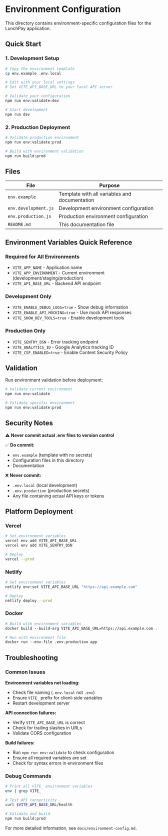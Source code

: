 # Environment Configuration

This directory contains environment-specific configuration files for the LunchPay application.

## Quick Start

### 1. Development Setup
```bash
# Copy the environment template
cp env.example .env.local

# Edit with your local settings
# Set VITE_API_BASE_URL to your local API server

# Validate your configuration
npm run env:validate:dev

# Start development
npm run dev
```

### 2. Production Deployment
```bash
# Validate production environment
npm run env:validate:prod

# Build with environment validation
npm run build:prod
```

## Files

| File | Purpose |
|------|---------|
| `env.example` | Template with all variables and documentation |
| `env.development.js` | Development environment configuration |
| `env.production.js` | Production environment configuration |
| `README.md` | This documentation file |

## Environment Variables Quick Reference

### Required for All Environments
- `VITE_APP_NAME` - Application name
- `VITE_APP_ENVIRONMENT` - Current environment (development/staging/production)
- `VITE_API_BASE_URL` - Backend API endpoint

### Development Only
- `VITE_ENABLE_DEBUG_LOGS=true` - Show debug information
- `VITE_ENABLE_API_MOCKING=true` - Use mock API responses
- `VITE_SHOW_DEV_TOOLS=true` - Enable development tools

### Production Only
- `VITE_SENTRY_DSN` - Error tracking endpoint
- `VITE_ANALYTICS_ID` - Google Analytics tracking ID
- `VITE_CSP_ENABLED=true` - Enable Content Security Policy

## Validation

Run environment validation before deployment:

```bash
# Validate current environment
npm run env:validate

# Validate specific environment
npm run env:validate:prod
```

## Security Notes

⚠️ **Never commit actual .env files to version control**

✅ **Do commit:**
- `env.example` (template with no secrets)
- Configuration files in this directory
- Documentation

❌ **Never commit:**
- `.env.local` (local development)
- `.env.production` (production secrets)
- Any file containing actual API keys or tokens

## Platform Deployment

### Vercel
```bash
# Set environment variables
vercel env add VITE_API_BASE_URL
vercel env add VITE_SENTRY_DSN

# Deploy
vercel --prod
```

### Netlify
```bash
# Set environment variables
netlify env:set VITE_API_BASE_URL "https://api.example.com"

# Deploy
netlify deploy --prod
```

### Docker
```dockerfile
# Build with environment variables
docker build --build-arg VITE_API_BASE_URL=https://api.example.com .

# Run with environment file
docker run --env-file .env.production app
```

## Troubleshooting

### Common Issues

**Environment variables not loading:**
- Check file naming (`.env.local` not `.env`)
- Ensure `VITE_` prefix for client-side variables
- Restart development server

**API connection failures:**
- Verify `VITE_API_BASE_URL` is correct
- Check for trailing slashes in URLs
- Validate CORS configuration

**Build failures:**
- Run `npm run env:validate` to check configuration
- Ensure all required variables are set
- Check for syntax errors in environment files

### Debug Commands
```bash
# Print all VITE_ environment variables
env | grep VITE_

# Test API connectivity
curl $VITE_API_BASE_URL/health

# Validate and build
npm run build:prod
```

For more detailed information, see `docs/environment-config.md`.
